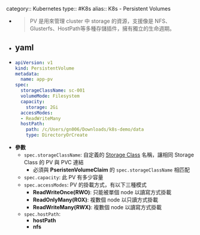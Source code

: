 category:: Kubernetes
type:: #K8s
alias:: K8s - Persistent Volumes

- > PV 是用來管理 cluster 中 storage 的資源，支援像是 NFS、Glusterfs、HostPath等多種存儲插件，擁有獨立的生命週期。
- ## yaml
- ```yaml
  apiVersion: v1
  kind: PersistentVolume
  metadata:
    name: app-pv
  spec:
    storageClassName: sc-001
    volumeMode: Filesystem
    capacity:
      storage: 2Gi
    accessModes:
    - ReadWriteMany
    hostPath:
      path: /c/Users/gn006/Downloads/k8s-demo/data
      type: DirectoryOrCreate
  ```
- **參數**
	- `spec.storageClassName`: 自定義的 [Storage Class](https://kubernetes.io/docs/concepts/storage/storage-classes/) 名稱，讓相同 Storage Class 的 PV 與 PVC 連結
		- 必須與 **PseristenVolumeClaim** 的 `spec.storageClassName` 相匹配
	- `spec.capacity`: 此 PV 有多少容量
	- `spec.accessModes`: PV 的掛載方式，有以下三種模式
		- **ReadWriteOnce(RWO)**: 只能被單個 node 以讀寫方式掛載
		- **ReadOnlyMany(ROX)**: 複數個 node 以只讀方式掛載
		- **ReadWriteMany(RWX)**: 複數個 node 以讀寫方式掛載
	- `spec.hostPath`:
		- **hostPath**
		- **nfs**